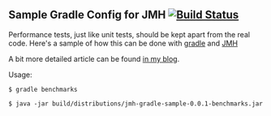 ## Sample Gradle Config for JMH [![Build Status](https://travis-ci.org/gvsmirnov/jmh-gradle-sample.svg?branch=master)](https://travis-ci.org/gvsmirnov/jmh-gradle-sample)

Performance tests, just like unit tests, should be kept apart from the real code.
Here's a sample of how this can be done with [gradle](http://gradle.org) and
[JMH](http://openjdk.java.net/projects/code-tools/jmh/)

A bit more detailed article can be found [in my blog](http://gvsmirnov.ru/blog/tech/2014/03/10/keeping-your-benchmarks-separate.html).

Usage:

```
$ gradle benchmarks

$ java -jar build/distributions/jmh-gradle-sample-0.0.1-benchmarks.jar
```
